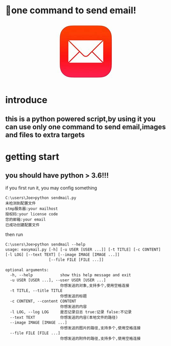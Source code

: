 # 🚀one command to send email!

<div align=center>
<img src="icon.jpg"/>
</div>

# introduce
## this is a python powered script,by using it you can use only one command to send email,images and files to extra targets
 
# getting start
## you should have python > 3.6!!!

if you first run it, you may config something

```
C:\users\Joe>python sendmail.py
未检测到配置文件
stmp服务器:your mailhost
授权码:your license code
您的邮箱:your email
已成功创建配置文件
```

then run
```
C:\users\Joe>python sendmail --help
usage: easymail.py [-h] [-u USER [USER ...]] [-t TITLE] [-c CONTENT] [-l LOG] [--text TEXT] [--image IMAGE [IMAGE ...]]
                   [--file FILE [FILE ...]]

optional arguments:
  -h, --help            show this help message and exit
  -u USER [USER ...], --user USER [USER ...]
                        你想发送的对象,支持多个,使用空格连接
  -t TITLE, --title TITLE
                        你想发送的标题
  -c CONTENT, --content CONTENT
                        你想发送的内容
  -l LOG, --log LOG     是否记录日志 true:记录 false:不记录
  --text TEXT           你想发送的内容(本地文件的路径)
  --image IMAGE [IMAGE ...]
                        你想发送的图片的路径,支持多个,使用空格连接
  --file FILE [FILE ...]
                        你想发送的附件的路径,支持多个,使用空格连接
```
